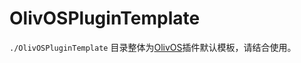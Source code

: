 # OlivOSPluginTemplate

`./OlivOSPluginTemplate` 目录整体为[OlivOS](https://github.com/OlivOS-Team/OlivOS)插件默认模板，请结合使用。
